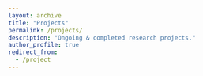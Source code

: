 ```yaml
---
layout: archive
title: "Projects"
permalink: /projects/
description: "Ongoing & completed research projects."
author_profile: true
redirect_from: 
  - /project
---
```



